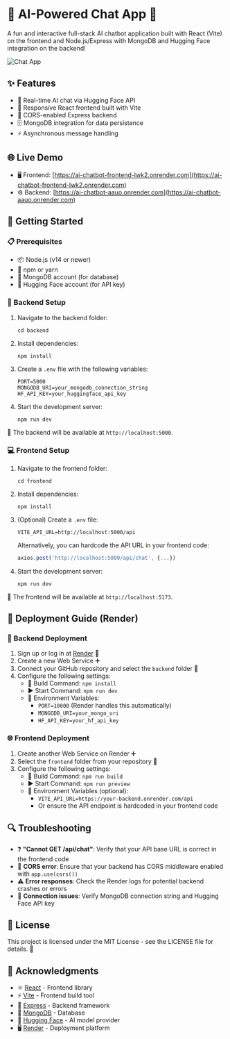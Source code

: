 # 🤖 AI-Powered Chat App 💬

A fun and interactive full-stack AI chatbot application built with React (Vite) on the frontend and Node.js/Express with MongoDB and Hugging Face integration on the backend!

![Chat App](https://i.imgur.com/ZL11XMX.png)

## ✨ Features

- 🧠 Real-time AI chat via Hugging Face API
- 📱 Responsive React frontend built with Vite
- 🔄 CORS-enabled Express backend
- 🗄️ MongoDB integration for data persistence
- ⚡ Asynchronous message handling

## 🌐 Live Demo

- 🖥️ Frontend: [https://ai-chatbot-frontend-lwk2.onrender.com](https://ai-chatbot-frontend-lwk2.onrender.com)
- ⚙️ Backend: [https://ai-chatbot-aauo.onrender.com](https://ai-chatbot-aauo.onrender.com)

## 🚀 Getting Started

### 📋 Prerequisites

- 📦 Node.js (v14 or newer)
- 🔧 npm or yarn
- 🍃 MongoDB account (for database)
- 🤗 Hugging Face account (for API key)

### 🔧 Backend Setup

1. Navigate to the backend folder:
   ```
   cd backend
   ```

2. Install dependencies:
   ```
   npm install
   ```

3. Create a `.env` file with the following variables:
   ```
   PORT=5000
   MONGODB_URI=your_mongodb_connection_string
   HF_API_KEY=your_huggingface_api_key
   ```

4. Start the development server:
   ```
   npm run dev
   ```

🎉 The backend will be available at `http://localhost:5000`.

### 💻 Frontend Setup

1. Navigate to the frontend folder:
   ```
   cd frontend
   ```

2. Install dependencies:
   ```
   npm install
   ```

3. (Optional) Create a `.env` file:
   ```
   VITE_API_URL=http://localhost:5000/api
   ```
   
   Alternatively, you can hardcode the API URL in your frontend code:
   ```javascript
   axios.post('http://localhost:5000/api/chat', {...})
   ```

4. Start the development server:
   ```
   npm run dev
   ```

🎯 The frontend will be available at `http://localhost:5173`.

## 🚀 Deployment Guide (Render)

### 🔄 Backend Deployment

1. Sign up or log in at [Render](https://render.com) 🔐
2. Create a new Web Service ➕
3. Connect your GitHub repository and select the `backend` folder 📁
4. Configure the following settings:
   - 🔨 Build Command: `npm install`
   - ▶️ Start Command: `npm run dev`
   - 🔑 Environment Variables:
     - `PORT=10000` (Render handles this automatically)
     - `MONGODB_URI=your_mongo_uri`
     - `HF_API_KEY=your_hf_api_key`

### 🌐 Frontend Deployment

1. Create another Web Service on Render ➕
2. Select the `frontend` folder from your repository 📁
3. Configure the following settings:
   - 🔨 Build Command: `npm run build`
   - ▶️ Start Command: `npm run preview`
   - 🔑 Environment Variables (optional):
     - `VITE_API_URL=https://your-backend.onrender.com/api`
     - Or ensure the API endpoint is hardcoded in your frontend code

## 🔍 Troubleshooting

- ❓ **"Cannot GET /api/chat"**: Verify that your API base URL is correct in the frontend code
- 🚫 **CORS error**: Ensure that your backend has CORS middleware enabled with `app.use(cors())`
- ⚠️ **Error responses**: Check the Render logs for potential backend crashes or errors
- 🔌 **Connection issues**: Verify MongoDB connection string and Hugging Face API key

## 📄 License

This project is licensed under the MIT License - see the LICENSE file for details. 📝

## 👏 Acknowledgments

- ⚛️ [React](https://reactjs.org/) - Frontend library
- ⚡ [Vite](https://vitejs.dev/) - Frontend build tool
- 🚂 [Express](https://expressjs.com/) - Backend framework
- 🍃 [MongoDB](https://www.mongodb.com/) - Database
- 🤗 [Hugging Face](https://huggingface.co/) - AI model provider
- 🖥️ [Render](https://render.com/) - Deployment platform
